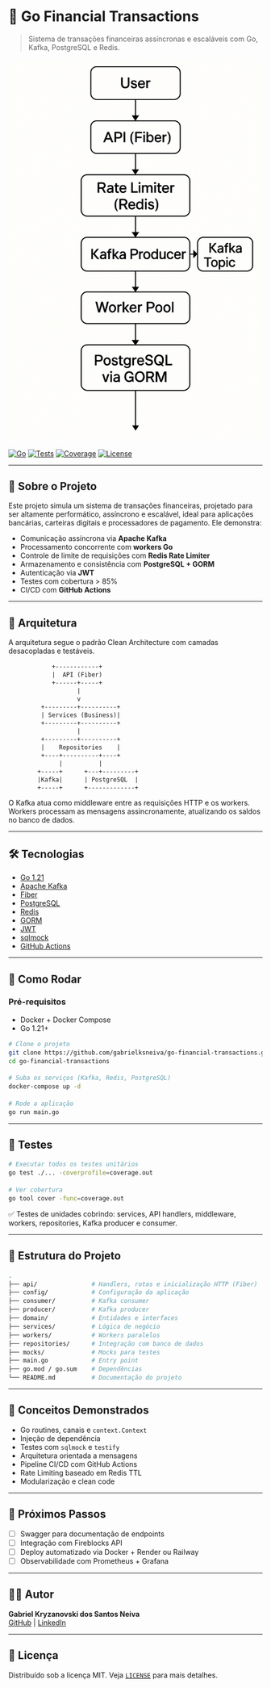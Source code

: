 # 💸 Go Financial Transactions

> Sistema de transações financeiras assíncronas e escaláveis com Go, Kafka, PostgreSQL e Redis.

![Arquitetura do Projeto](docs/assets/architecture.png)

[![Go](https://img.shields.io/badge/Go-1.21-blue)](https://golang.org/)
[![Tests](https://github.com/gabrielksneiva/go-financial-transactions/actions/workflows/go-ci.yml/badge.svg)](https://github.com/gabrielksneiva/go-financial-transactions/actions)
[![Coverage](https://img.shields.io/badge/coverage-89%25-brightgreen)](#)
[![License](https://img.shields.io/github/license/gabrielksneiva/go-financial-transactions)](LICENSE)

---

## 🧠 Sobre o Projeto

Este projeto simula um sistema de transações financeiras, projetado para ser altamente performático, assíncrono e escalável, ideal para aplicações bancárias, carteiras digitais e processadores de pagamento. Ele demonstra:

- Comunicação assíncrona via **Apache Kafka**
- Processamento concorrente com **workers Go**
- Controle de limite de requisições com **Redis Rate Limiter**
- Armazenamento e consistência com **PostgreSQL + GORM**
- Autenticação via **JWT**
- Testes com cobertura > 85%
- CI/CD com **GitHub Actions**

---

## 🧩 Arquitetura

A arquitetura segue o padrão Clean Architecture com camadas desacopladas e testáveis.

```plaintext
            +------------+
            |  API (Fiber)
            +------+-----+
                   |
                   v
         +---------+----------+
         | Services (Business)|
         +---------+----------+
                   |
         +---------+----------+
         |    Repositories    |
         +----+----------+----+
              |          |
        +-----+      +---+---------+
        |Kafka|      | PostgreSQL  |
        +-----+      +-------------+
```

O Kafka atua como middleware entre as requisições HTTP e os workers. Workers processam as mensagens assincronamente, atualizando os saldos no banco de dados.

---

## 🛠️ Tecnologias

- [Go 1.21](https://golang.org/)
- [Apache Kafka](https://kafka.apache.org/)
- [Fiber](https://gofiber.io/)
- [PostgreSQL](https://www.postgresql.org/)
- [Redis](https://redis.io/)
- [GORM](https://gorm.io/)
- [JWT](https://github.com/golang-jwt/jwt)
- [sqlmock](https://github.com/DATA-DOG/go-sqlmock)
- [GitHub Actions](https://github.com/features/actions)

---

## 🚀 Como Rodar

### Pré-requisitos

- Docker + Docker Compose
- Go 1.21+

```bash
# Clone o projeto
git clone https://github.com/gabrielksneiva/go-financial-transactions.git
cd go-financial-transactions

# Suba os serviços (Kafka, Redis, PostgreSQL)
docker-compose up -d

# Rode a aplicação
go run main.go
```

---

## 🧪 Testes

```bash
# Executar todos os testes unitários
go test ./... -coverprofile=coverage.out

# Ver cobertura
go tool cover -func=coverage.out
```

✅ Testes de unidades cobrindo: services, API handlers, middleware, workers, repositories, Kafka producer e consumer.

---

## 📁 Estrutura do Projeto

```bash
.
├── api/               # Handlers, rotas e inicialização HTTP (Fiber)
├── config/            # Configuração da aplicação
├── consumer/          # Kafka consumer
├── producer/          # Kafka producer
├── domain/            # Entidades e interfaces
├── services/          # Lógica de negócio
├── workers/           # Workers paralelos
├── repositories/      # Integração com banco de dados
├── mocks/             # Mocks para testes
├── main.go            # Entry point
├── go.mod / go.sum    # Dependências
└── README.md          # Documentação do projeto
```

---

## 🧠 Conceitos Demonstrados

- Go routines, canais e `context.Context`
- Injeção de dependência
- Testes com `sqlmock` e `testify`
- Arquitetura orientada a mensagens
- Pipeline CI/CD com GitHub Actions
- Rate Limiting baseado em Redis TTL
- Modularização e clean code

---

## 🎯 Próximos Passos

- [ ] Swagger para documentação de endpoints
- [ ] Integração com Fireblocks API
- [ ] Deploy automatizado via Docker + Render ou Railway
- [ ] Observabilidade com Prometheus + Grafana

---

## 👨‍💻 Autor

**Gabriel Kryzanovski dos Santos Neiva**  
[GitHub](https://github.com/gabrielksneiva) | [LinkedIn](https://linkedin.com/in/gabrielksneiva)

---

## 📄 Licença

Distribuído sob a licença MIT. Veja [`LICENSE`](LICENSE) para mais detalhes.